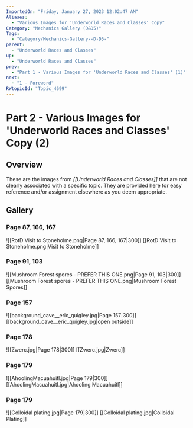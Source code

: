 ```yaml
---
ImportedOn: "Friday, January 27, 2023 12:02:47 AM"
Aliases:
  - "Various Images for 'Underworld Races and Classes' Copy"
Category: "Mechanics Gallery (D&D5)"
Tags:
  - "Category/Mechanics-Gallery--D-D5-"
parent:
  - "Underworld Races and Classes"
up:
  - "Underworld Races and Classes"
prev:
  - "Part 1 - Various Images for 'Underworld Races and Classes' (1)"
next:
  - "1 - Foreword"
RWtopicId: "Topic_4699"
---
```

# Part 2 - Various Images for 'Underworld Races and Classes' Copy (2)
## Overview
These are the images from *[[Underworld Races and Classes]]* that are not clearly associated with a specific topic. They are provided here for easy reference and/or assignment elsewhere as you deem appropriate.

## Gallery
### Page 87, 166, 167
![[RotD Visit to Stoneholme.png|Page 87, 166, 167|300]]
[[RotD Visit to Stoneholme.png|Visit to Stoneholme]]

### Page 91, 103
![[Mushroom Forest spores - PREFER THIS ONE.png|Page 91, 103|300]]
[[Mushroom Forest spores - PREFER THIS ONE.png|Mushroom Forest Spores]]

### Page 157
![[background_cave__eric_quigley.jpg|Page 157|300]]
[[background_cave__eric_quigley.jpg|open outside]]

### Page 178
![[Zwerc.jpg|Page 178|300]]
[[Zwerc.jpg|Zwerc]]

### Page 179
![[AhoolingMacuahuitl.jpg|Page 179|300]]
[[AhoolingMacuahuitl.jpg|Ahooling Macuahuitl]]

### Page 179
![[Colloidal plating.jpg|Page 179|300]]
[[Colloidal plating.jpg|Colloidal Plating]]

